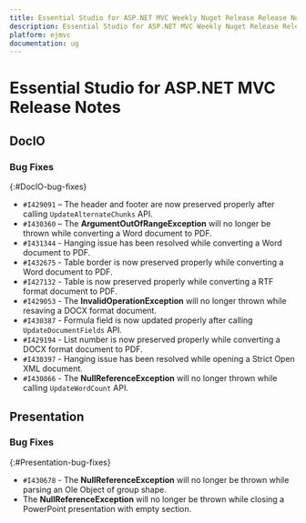 ```yaml
---
title: Essential Studio for ASP.NET MVC Weekly Nuget Release Release Notes  
description: Essential Studio for ASP.NET MVC Weekly Nuget Release Release Notes  
platform: ejmvc
documentation: ug
---
```


# Essential Studio for ASP.NET MVC  Release Notes  

## DocIO

### Bug Fixes
{:#DocIO-bug-fixes}

- `#I429091` – The header and footer are now preserved properly after calling `UpdateAlternateChunks` API.
- `#I430360` – The **ArgumentOutOfRangeException** will no longer be thrown while converting a Word document to PDF.
- `#I431344` - Hanging issue has been resolved while converting a Word document to PDF.
- `#I432675` - Table border is now preserved properly while converting a Word document to PDF.
- `#I427132` - Table is now preserved properly while converting a RTF format document to PDF.
- `#I429053` - The **InvalidOperationException** will no longer thrown while resaving a DOCX format document.
- `#I430387` - Formula field is now updated properly after calling `UpdateDocumentFields` API.
- `#I429194` - List number is now preserved properly while converting a DOCX format document to PDF.
- `#I430397` - Hanging issue has been resolved while opening a Strict Open XML document.
- `#I430866` - The **NullReferenceException** will no longer thrown while calling `UpdateWordCount` API.

## Presentation

### Bug Fixes
{:#Presentation-bug-fixes}

- `#I430678` - The **NullReferenceException** will no longer be thrown while parsing an Ole Object of group shape.
- The **NullReferenceException** will no longer be thrown while closing a PowerPoint presentation with empty section.


